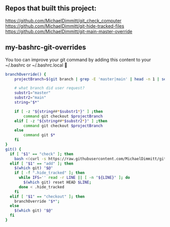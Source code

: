 ## Repos that built this project:
https://github.com/MichaelDimmitt/git_check_computer<br/>
https://github.com/MichaelDimmitt/git-hide-tracked-files<br/>
https://github.com/MichaelDimmitt/git-main-master-override<br/>

## my-bashrc-git-overrides
You too can improve your git command by adding this content to your ~/.bashrc or ~/.bashrc.local 🎉
```bash
branchOverride() {
    projectBranch=$(git branch | grep -E 'master|main' | head -n 1 | sed 's/*//');

    # what branch did user request?
    substr1="master"
    substr2="main"
    string="$*"

    if [ -z "${string##*$substr1*}" ] ;then
        command git checkout $projectBranch
    elif [ -z "${string##*$substr2*}" ] ;then
        command git checkout $projectBranch
    else
        command git $*
    fi
}
git() {
  if [ "$1" == "check" ]; then
    bash <(curl -s https://raw.githubusercontent.com/MichaelDimmitt/git_check_computer/master/git_check_computer.sh)
  elif [ "$1" == "add" ]; then
    $(which git) "$@"
    if [ -f ".hide_tracked" ]; then
      while IFS='' read -r LINE || [ -n "${LINE}" ]; do
        $(which git) reset HEAD $LINE;
      done < .hide_tracked
    fi
  elif [ "$1" == "checkout" ]; then
    branchOverride "$*";
  else
    $(which git) "$@"
  fi
}
```
